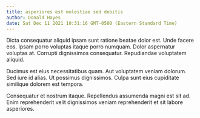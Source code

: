 ```yaml
---
title: asperiores est molestiae sed debitis
author: Donald Hayes
date: Sat Dec 11 2021 10:31:16 GMT-0500 (Eastern Standard Time)
---
```

Dicta consequatur aliquid ipsam sunt ratione beatae dolor est. Unde facere eos. Ipsam porro voluptas itaque porro numquam. Dolor aspernatur voluptas at. Corrupti dignissimos consequatur. Repudiandae voluptatem aliquid.

 Ducimus est eius necessitatibus quam. Aut voluptatem veniam dolorum. Sed iure id alias. Ut possimus dignissimos. Culpa sunt eius cupiditate similique dolorem est tempora.

 Consequatur et nostrum itaque. Repellendus assumenda magni est sit ad. Enim reprehenderit velit dignissimos veniam reprehenderit et sit labore asperiores.